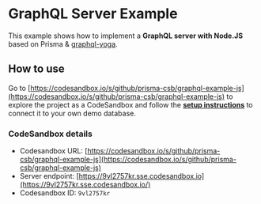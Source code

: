 # GraphQL Server Example

This example shows how to implement a **GraphQL server with Node.JS** based on Prisma & [graphql-yoga](https://github.com/prisma/graphql-yoga).

## How to use

Go to [https://codesandbox.io/s/github/prisma-csb/graphql-example-js](https://codesandbox.io/s/github/prisma-csb/graphql-example-js) to explore the project as a CodeSandbox and follow the [**setup instructions**](./SETUP.md) to connect it to your own demo database.

### CodeSandbox details

- Codesandbox URL: [https://codesandbox.io/s/github/prisma-csb/graphql-example-js](https://codesandbox.io/s/github/prisma-csb/graphql-example-js)
- Server endpoint: [https://9vl2757kr.sse.codesandbox.io](https://9vl2757kr.sse.codesandbox.io/)
- Codesandbox ID: `9vl2757kr`
